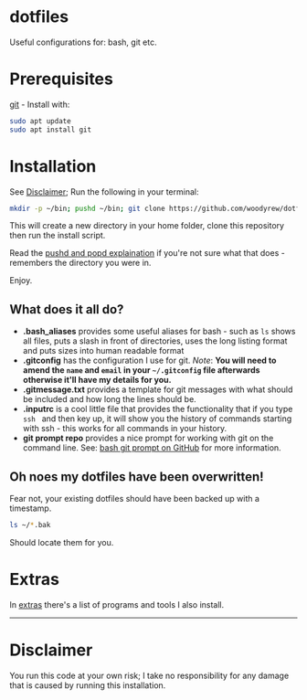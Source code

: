 # dotfiles

Useful configurations for: bash, git etc.

# Prerequisites
[git](https://git-scm.com/) - Install with:
```bash
sudo apt update
sudo apt install git
```

# Installation

See [Disclaimer](#Disclaimer); Run the following in your terminal:

```bash
mkdir -p ~/bin; pushd ~/bin; git clone https://github.com/woodyrew/dotfiles.git; ~/bin/dotfiles/installation/install.sh; popd;
```

This will create a new directory in your home folder, clone this repository then run the install script.

Read the [pushd and popd explaination](http://en.wikipedia.org/wiki/Pushd_and_popd) if you're not sure what that does - remembers the directory you were in.

Enjoy.

## What does it all do?

* **.bash_aliases** provides some useful aliases for bash - such as `ls` shows all files, puts a slash in front of directories, uses the long listing format and puts sizes into human readable format
* **.gitconfig** has the configuration I use for git. *Note*: **You will need to amend the `name` and `email` in your `~/.gitconfig` file afterwards otherwise it'll have my details for you.**
* **.gitmessage.txt** provides a template for git messages with what should be included and how long the lines should be.
* **.inputrc** is a cool little file that provides the functionality that if you type `ssh ` and then key up, it will show you the history of commands starting with ssh - this works for all commands in your history.
* **git prompt repo** provides a nice prompt for working with git on the command line. See: [bash git prompt on GitHub](https://github.com/magicmonty/bash-git-prompt) for more information.

## Oh noes my dotfiles have been overwritten!

Fear not, your existing dotfiles should have been backed up with a timestamp.
```bash
ls ~/*.bak
```
Should locate them for you.

# Extras
In [extras](https://github.com/woodyrew/dotfiles/tree/master/extras/README.md) there's a list of programs and tools I also install.

---

# Disclaimer

You run this code at your own risk; I take no responsibility for any damage that is caused by running this installation.
